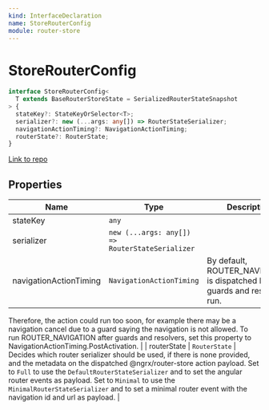 ```yaml
---
kind: InterfaceDeclaration
name: StoreRouterConfig
module: router-store
---
```


# StoreRouterConfig

```ts
interface StoreRouterConfig<
  T extends BaseRouterStoreState = SerializedRouterStateSnapshot
> {
  stateKey?: StateKeyOrSelector<T>;
  serializer?: new (...args: any[]) => RouterStateSerializer;
  navigationActionTiming?: NavigationActionTiming;
  routerState?: RouterState;
}
```

[Link to repo](https://github.com/ngrx/platform/blob/master/modules/router-store/src/router_store_module.ts#L52-L71)

## Properties

| Name                   | Type                                            | Description                                                                  |
| ---------------------- | ----------------------------------------------- | ---------------------------------------------------------------------------- |
| stateKey               | `any`                                           |                                                                              |
| serializer             | `new (...args: any[]) => RouterStateSerializer` |                                                                              |
| navigationActionTiming | `NavigationActionTiming`                        | By default, ROUTER_NAVIGATION is dispatched before guards and resolvers run. |

Therefore, the action could run too soon, for example
there may be a navigation cancel due to a guard saying the navigation is not allowed.
To run ROUTER_NAVIGATION after guards and resolvers,
set this property to NavigationActionTiming.PostActivation. |
| routerState | `RouterState` | Decides which router serializer should be used, if there is none provided, and the metadata on the dispatched @ngrx/router-store action payload.
Set to `Full` to use the `DefaultRouterStateSerializer` and to set the angular router events as payload.
Set to `Minimal` to use the `MinimalRouterStateSerializer` and to set a minimal router event with the navigation id and url as payload. |
